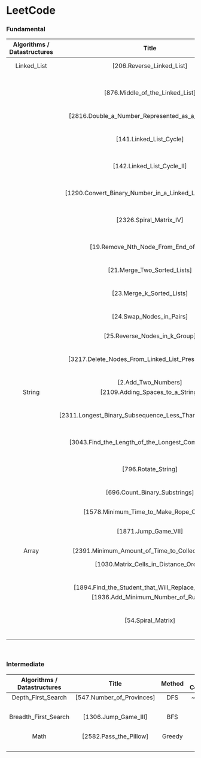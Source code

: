 # LeetCode

### Fundamental

| Algorithms / Datastructures|               Title                                     |         Method      |  Time-Complexity        | Spatial-Complexity | Difficulty | Languages | Link |            
| :-------------------------:| :-----------------------------------------------------: | :-----------------: | :---------------------: |  :--------------:  | :--------: | :-------: | :--: |
|        Linked_List         |       [206.Reverse_Linked_List]                         |  In-place pointers  |       O(N)              |        O(1)        |     Easy   |   Python  |[206.Reverse_Linked_List_Python](https://github.com/simonyang0608/LeetCode/blob/main/Linked_List/206.Reverse_Linked_List/Python/206.Reverse_Linked_List.py)|
|                            |                                                         |                     |                         |                    |            |   C++     |[206.Reverse_Linked_List_C++](https://github.com/simonyang0608/LeetCode/blob/main/Linked_List/206.Reverse_Linked_List/C%2B%2B/206.Reverse_Linked_List.cpp)|
|                            |     [876.Middle_of_the_Linked_List]                     |  In-place pointers  |     O(N // 2)           |        O(1)        |     Easy   |   Python  |[876.Middle_of_the_Linked_List_Python](https://github.com/simonyang0608/LeetCode/blob/main/Linked_List/876.Middle_of_the_Linked%20List/Python/876.Middle_of_the_Linked_List.py)|
|                            |                                                         |                     |                         |                    |            |   C++     |[876.Middle_of_the_Linked_List_C++](https://github.com/simonyang0608/LeetCode/blob/main/Linked_List/876.Middle_of_the_Linked%20List/C%2B%2B/876.Middle_of_the_Linked_List.cpp)|
|                            | [2816.Double_a_Number_Represented_as_a_Linked_List]     |  Greedy             |     O(N)                |       O(N)         |    Medium  |Python |[2816.Double_a_Number_Represented_as_a_Linked_List_Python](https://github.com/simonyang0608/LeetCode/blob/main/Linked_List/2816.Double_a_Number_Represented_as_a_Linked_List/Python/2816.Double_a_Number_Represented_as_a_Linked_List.py)|
|                            |                                                         |                     |                         |                    |                   |C++    |[2816.Double_a_Number_Represented_as_a_Linked_List_C++](https://github.com/simonyang0608/LeetCode/blob/main/Linked_List/2816.Double_a_Number_Represented_as_a_Linked_List/C%2B%2B/2816.Double_a_Number_Represented_as_a_Linked_List.cpp)|
|                            |              [141.Linked_List_Cycle]                    |   In-place pointers |     O(N // 2)           |      O(1)          |   Easy     |      Python  |[141.Linked_List_Cycle_Python](https://github.com/simonyang0608/LeetCode/blob/main/Linked_List/141.Linked_List_Cycle/Python/141.Linked_List_Cycle.py)|
|                            |                                                         |                     |                        |                   |            |      C++     |[141.Linked_List_Cycle_C++](https://github.com/simonyang0608/LeetCode/blob/main/Linked_List/141.Linked_List_Cycle/C%2B%2B/141.Linked_List_Cycle.cpp)|
|                            |            [142.Linked_List_Cycle_II]                   |  In-place pointers |     O((N//2) + K)       |     O(1)          |  Medium    |     Python   |[142.Linked_List_Cycle_II_Python](https://github.com/simonyang0608/LeetCode/blob/main/Linked_List/142.Linked_List_Cycle_II/Python/142.Linked_List_Cycle_II.py)|
|                            |                                                         |                    |                         |                   |            |     C++      |[142.Linked_List_Cycle_II_C++](https://github.com/simonyang0608/LeetCode/blob/main/Linked_List/142.Linked_List_Cycle_II/C%2B%2B/142.Linked_List_Cycle_II.cpp)|
|                            |[1290.Convert_Binary_Number_in_a_Linked_List_to_Integer] | 1-pass update      |    O(N)                 |    O(1)           | Easy       |  Python      |[1290.Convert_Binary_Number_in_a_Linked_List_to_Integer_Python](https://github.com/simonyang0608/LeetCode/blob/main/Linked_List/1290.Convert_Binary_Number_in_a_Linked_List_to_Integer/Python/1290.Convert_Binary_Number_in_a_Linked_List_to_Integer.py)|
|                            |                                                         |                    |                         |                   |            |  C++         |[1290.Convert_Binary_Number_in_a_Linked_List_to_Integer_C++](https://github.com/simonyang0608/LeetCode/blob/main/Linked_List/1290.Convert_Binary_Number_in_a_Linked_List_to_Integer/C%2B%2B/1290.Convert_Binary_Number_in_a_Linked_List_to_Integer.cpp)|
|                            |    [2326.Spiral_Matrix_IV]                              | Four-pointers      |O(k * (R*C))             |    O(R * C)       | Medium     |  Python      |[2326.Spiral_Matrix_IV_Python](https://github.com/simonyang0608/LeetCode/blob/main/Linked_List/2326.Spiral_Matrix_IV/Python/2326.Spiral_Matrix_IV.py)|
|                            |                                                         |                    |                         |                   |            |  C++                     |[2326.Spiral_Matrix_IV_C++](https://github.com/simonyang0608/LeetCode/blob/main/Linked_List/2326.Spiral_Matrix_IV/C%2B%2B/2326.Spiral_Matrix_IV.cpp)|
|                            | [19.Remove_Nth_Node_From_End_of_List]                   | In-place pointers  |O(N)                     |    O(2 * N)       | Medium     | Python        |[19.Remove_Nth_Node_From_End_of_List_Python](https://github.com/simonyang0608/LeetCode/blob/main/Linked_List/19.Remove_Nth_Node_From_End_of_List/Python/19.Remove_Nth_Node_From_End_of_List.py)|
|                            |                                                         |                    |                         |                   |            | C++           |[19.Remove_Nth_Node_From_End_of_List_C++](https://github.com/simonyang0608/LeetCode/blob/main/Linked_List/19.Remove_Nth_Node_From_End_of_List/C%2B%2B/19.Remove_Nth_Node_From_End_of_List.cpp)|
|                            | [21.Merge_Two_Sorted_Lists]                             | Greedy             |O(N)                     |    O(N)           | Easy       | Python        |[21.Merge_Two_Sorted_Lists_Python](https://github.com/simonyang0608/LeetCode/blob/main/Linked_List/21.Merge_Two_Sorted_Lists/Python/21.Merge_Two_Sorted_Lists.py)|
|                            |                                                         |                    |                         |                   |            | C++           |[21.Merge_Two_Sorted_Lists_C++](https://github.com/simonyang0608/LeetCode/blob/main/Linked_List/21.Merge_Two_Sorted_Lists/C%2B%2B/21.Merge_Two_Sorted_Lists.cpp)|
|                            | [23.Merge_k_Sorted_Lists]                               | Greedy             |O(k * (N*K))             |    O(2 * (N*K))   | Hard       |  Python      |[23.Merge_k_Sorted_Lists_Python](https://github.com/simonyang0608/LeetCode/blob/main/Linked_List/23.Merge_k_Sorted_Lists/Python/23.Merge_k_Sorted_Lists.py)|
|                            |                                                         |                    |                         |                   |            | C++           |         [23.Merge_k_Sorted_Lists_C++](https://github.com/simonyang0608/LeetCode/blob/main/Linked_List/23.Merge_k_Sorted_Lists/C%2B%2B/23.Merge_k_Sorted_Lists.cpp)|
|                            | [24.Swap_Nodes_in_Pairs]                                | Recursion          |O(N)                     |    O(N)           | Medium     | Python        |[24.Swap_Nodes_in_Pairs_Python](https://github.com/simonyang0608/LeetCode/blob/main/Linked_List/24.Swap_Nodes_in_Pairs/Python/24.Swap_Nodes_in_Pairs.py)|
|                            |                                                         |                    |                         |                   |            | C++           |[24.Swap_Nodes_in_Pairs_C++](https://github.com/simonyang0608/LeetCode/blob/main/Linked_List/24.Swap_Nodes_in_Pairs/C%2B%2B/24.Swap_Nodes_in_Pairs.cpp)|
|                            | [25.Reverse_Nodes_in_k_Group]                           | Recursion          |O(2 * N)                 |    O(N)           | Hard       | Python        |[25.Reverse_Nodes_in_k_Group_Python](https://github.com/simonyang0608/LeetCode/blob/main/Linked_List/25.Reverse_Nodes_in_k_Group/Python/25.Reverse_Nodes_in_k_Group.py)|
|                            |                                                         |                    |                         |                   |            | C++           |[25.Reverse_Nodes_in_k_Group_C++](https://github.com/simonyang0608/LeetCode/blob/main/Linked_List/25.Reverse_Nodes_in_k_Group/C%2B%2B/25.Reverse_Nodes_in_k_Group.cpp)|
|                            | [3217.Delete_Nodes_From_Linked_List_Present_in_Array]   | In-place pointers  |O(N)                     |    O(K)           | Medium     | Python        |[3217.Delete_Nodes_From_Linked_List_Present_in_Array_Python](https://github.com/simonyang0608/LeetCode/blob/main/Linked_List/3217.Delete_Nodes_From_Linked_List_Present_in_Array/Python/3217.Delete_Nodes_From_Linked_List_Present_in_Array.py)|
|                            |                                                         |                    |                         |                   |            | C++           |[3217.Delete_Nodes_From_Linked_List_Present_in_Array_C++](https://github.com/simonyang0608/LeetCode/blob/main/Linked_List/3217.Delete_Nodes_From_Linked_List_Present_in_Array/C%2B%2B/3217.Delete_Nodes_From_Linked_List_Present_in_Array.cpp)|
|                            | [2.Add_Two_Numbers]                                     | Greedy             |O(N)                     |    O(N)           | Medium     | Python        |[2.Add_Two_Numbers_Python](https://github.com/simonyang0608/LeetCode/blob/main/Linked_List/2.Add_Two_Numbers/Python/2.Add_Two_Numbers.py)|
|       String               |[2109.Adding_Spaces_to_a_String]                         | Two-pointers       | ~ O(N)                  |    O(N)           | Medium     | Python        |[2109.Adding_Spaces_to_a_String_Python](https://github.com/simonyang0608/LeetCode/blob/main/String/2109.Adding_Spaces_to_a_String/Python/2109%20Adding_Spaces_to_a_String.py)|
|                            |                                                         |                    |                         |                   |            | C++           |[2109.Adding_Spaces_to_a_String_C++](https://github.com/simonyang0608/LeetCode/blob/main/String/2109.Adding_Spaces_to_a_String/C%2B%2B/2109.Adding_Spaces_to_a_String.cpp)|
|                            |[2311.Longest_Binary_Subsequence_Less_Than_or_Equal_to_K]| Bit-manipulations  |O(N)                     |    O(1)           | Medium     | Python        |[2311.Longest_Binary_Subsequence_Less_Than_or_Equal_to_K_Python](https://github.com/simonyang0608/LeetCode/blob/main/String/2311.Longest_Binary_Subsequence_Less_Than_or_Equal_to_K/Python/2311.Longest_Binary_Subsequence_Less_Than_or_Equal_to_K.py)|
|                            |                                                         |                    |                         |                   |            | C++          |[2311.Longest_Binary_Subsequence_Less_Than_or_Equal_to_K_C++](https://github.com/simonyang0608/LeetCode/blob/main/String/2311.Longest_Binary_Subsequence_Less_Than_or_Equal_to_K/C%2B%2B/2311.Longest_Binary_Subsequence_Less_Than_or_Equal_to_K.cpp)|
|                            |[3043.Find_the_Length_of_the_Longest_Common_Prefix]      | Greedy             |O(2 * (N*K))             |  ~ O(2 * (N*K))   | Medium     | Python       |[3043.Find_the_Length_of_the_Longest_Common_Prefix_Python](https://github.com/simonyang0608/LeetCode/blob/main/String/3043.Find_the_Length_of_the_Longest_Common_Prefix/Python/3043.Find_the_Length_of_the_Longest_Common_Prefix.py)|
|                            |                                                         |                    |                         |                   |            | C++          |[3043.Find_the_Length_of_the_Longest_Common_Prefix_C++](https://github.com/simonyang0608/LeetCode/blob/main/String/3043.Find_the_Length_of_the_Longest_Common_Prefix/C%2B%2B/3043.Find_the_Length_of_the_Longest_Common_Prefix.cpp)|
|                            |[796.Rotate_String]                                      | In-place pointers  |O(N)                     |    O(N)           | Easy       | Python       |[796.Rotate_String_Python](https://github.com/simonyang0608/LeetCode/blob/main/String/796.Rotate_String/Python/796.Rotate_String.py)|
|                            |                                                         |                    |                         |                   |            | C++          |[796.Rotate_String_C++](https://github.com/simonyang0608/LeetCode/blob/main/String/796.Rotate_String/C%2B%2B/796.Rotate_String.cpp)|
|                            |[696.Count_Binary_Substrings]                            | Greedy             |O(N)                     |    O(1)           | Easy       | Python       |[696.Count_Binary_Substrings_Python](https://github.com/simonyang0608/LeetCode/blob/main/String/696.Count_Binary_Substrings/Python/696.Count_Binary_Substrings.py)|
|                            |                                                         |                    |                         |                   |            | C++          |[696.Count_Binary_Substrings_C++](https://github.com/simonyang0608/LeetCode/blob/main/String/696.Count_Binary_Substrings/C%2B%2B/696.Count_Binary_Substrings.cpp)|
|                            |[1578.Minimum_Time_to_Make_Rope_Colorful]                | Greedy             |O(N)                     |    O(1)           | Medium     | Python       |[1578.Minimum_Time_to_Make_Rope_Colorful_Python](https://github.com/simonyang0608/LeetCode/blob/main/String/1578.Minimum_Time_to_Make_Rope_Colorful/Python/1578.Minimum_Time_to_Make_Rope_Colorful.py)|
|                            |                                                         |                    |                         |                   |            | C++          |[1578.Minimum_Time_to_Make_Rope_Colorful_C++](https://github.com/simonyang0608/LeetCode/blob/main/String/1578.Minimum_Time_to_Make_Rope_Colorful/C%2B%2B/1578.Minimum_Time_to_Make_Rope_Colorful.cpp)|
|                            |[1871.Jump_Game_VII]                                     | DP                 |O(N)                     |    O(N)           | Medium     | Python       |[1871.Jump_Game_VII_Python](https://github.com/simonyang0608/LeetCode/blob/main/String/1871.Jump_Game_VII/Python/1871.Jump_Game_VII.py)|
|                            |                                                         |                    |                         |                   |            | C++          |[1871.Jump_Game_VII_C++](https://github.com/simonyang0608/LeetCode/blob/main/String/1871.Jump_Game_VII/C%2B%2B/1871.Jump_Game_VII.cpp)|
|       Array                |[2391.Minimum_Amount_of_Time_to_Collect_Garbage]         | Greedy             |O(N)                     |    O(N)           | Medium     | Python       |[2391.Minimum_Amount_of_Time_to_Collect_Garbage_Python](https://github.com/simonyang0608/LeetCode/blob/main/Array/2391.Minimum_Amount_of_Time_to_Collect_Garbage/Python/2391.Minimum_Amount_of_Time_to_Collect_Garbage.py)|
|                            |[1030.Matrix_Cells_in_Distance_Order]                    | 2-pass record      |O(k * (R*C))             |    O(4 * (R*C))   | Easy       | Python       |[1030.Matrix_Cells_in_Distance_Order_Python](https://github.com/simonyang0608/LeetCode/blob/main/Array/1030.Matrix_Cells_in_Distance_Order/Python/1030.Matrix_Cells_in_Distance_Order.py)|
|                            |                                                         |                    |                         |                   |            | C++          |[1030.Matrix_Cells_in_Distance_Order_C++](https://github.com/simonyang0608/LeetCode/blob/main/Array/1030.Matrix_Cells_in_Distance_Order/C%2B%2B/1030.Matrix_Cells_in_Distance_Order.cpp)|
|                            |[1894.Find_the_Student_that_Will_Replace_the_Chalk]      | Greedy             | ~ O(N)                  |    O(1)           | Medium     | Python       |[1894.Find_the_Student_that_Will_Replace_the_Chalk_Python](https://github.com/simonyang0608/LeetCode/blob/main/Array/1894.Find_the_Student_that_Will_Replace_the_Chalk/Python/1894.Find_the_Student_that_Will_Replace_the_Chalk.py)|
|                            |[1936.Add_Minimum_Number_of_Rungs]                       | Greedy             |O(N)                     |    O(1)           | Medium     | Python       |[1936.Add_Minimum_Number_of_Rungs_Python](https://github.com/simonyang0608/LeetCode/blob/main/Array/1936.Add_Minimum_Number_of_Rungs/Python/1936.Add_Minimum_Number_of_Rungs.py)|
|                            |                                                         |                    |                         |                   |            | C++          |[1936.Add_Minimum_Number_of_Rungs_C++](https://github.com/simonyang0608/LeetCode/blob/main/Array/1936.Add_Minimum_Number_of_Rungs/C%2B%2B/1936.Add_Minimum_Number_of_Rungs.cpp)|
|                            |[54.Spiral_Matrix]                                       | Four-pointers      |O(N)                     |    O(N)           | Medium     | Python       |[54.Spiral_Matrix_Python](https://github.com/simonyang0608/LeetCode/blob/main/Array/54.Spiral_Matrix/Python/54.Spiral_Matrix.py)|
|                            |                                                         |                    |                         |                   |            | C++          |[54.Spiral_Matrix_C++](https://github.com/simonyang0608/LeetCode/blob/main/Array/54.Spiral_Matrix/C%2B%2B/54.Spiral_Matrix.cpp)|

<br>

### Intermediate

| Algorithms / Datastructures|               Title                                   |         Method      |  Time-Complexity        | Spatial-Complexity | Difficulty | Languages | Link |            
| :-------------------------:| :---------------------------------------------------: | :-----------------: | :---------------------: |  :--------------:  | :--------: | :-------: | :--: |
|   Depth_First_Search       | [547.Number_of_Provinces]                             | DFS                 | ~ O(R * C)              |     O(R)           | Medium     | Python    |[547.Number_of_Provinces_Python](https://github.com/simonyang0608/LeetCode/blob/main/Depth_First_Search/547.Number_of_Provinces/Python/547.Number_of_Provinces.py)|
|                            |                                                       |                     |                         |                    |            | C++       |[547.Number_of_Provinces_C++](https://github.com/simonyang0608/LeetCode/blob/main/Depth_First_Search/547.Number_of_Provinces/C%2B%2B/547.Number_of_Provinces.cpp)|
|   Breadth_First_Search     | [1306.Jump_Game_III]                                  | BFS                 | O(N)                    |    ~ O(2 * N)      | Medium     | Python    |[1306.Jump_Game_III_Python](https://github.com/simonyang0608/LeetCode/blob/main/Breadth_First_Search/1306.Jump_Game_III/Python/1306.Jump_Game_III.py)|
|                            |                                                       |                     |                         |                    |            | C++       |[1306.Jump_Game_III_C++](https://github.com/simonyang0608/LeetCode/blob/main/Breadth_First_Search/1306.Jump_Game_III/C%2B%2B/1306.Jump_Game_III.cpp)|
|   Math                     | [2582.Pass_the_Pillow]                                | Greedy              | O(1)                    |     O(1)           | Easy       | Python    |[2582.Pass_the_Pillow_Python](https://github.com/simonyang0608/LeetCode/blob/main/Math/2582.Pass_the_Pillow/Python/2582.Pass_the_Pillow.py)|
|                            |                                                       |                     |                         |                    |            | C++       |[2582.Pass_the_Pillow_C++](https://github.com/simonyang0608/LeetCode/blob/main/Math/2582.Pass_the_Pillow/C%2B%2B/2582.Pass_the_Pillow.cpp)|
